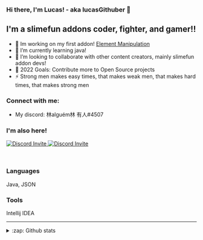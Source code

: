 ### Hi there, I'm Lucas! - aka lucasGithuber 👋


## I'm a slimefun addons coder, fighter, and gamer!!

- 🔭 Im working on my first addon! [Element Manipulation][EM]
- 🌱 I’m currently learning java!
- 👯 I’m looking to collaborate with other content creators, mainly slimefun addon devs!
- 🥅 2022 Goals: Contribute more to Open Source projects
- ⚡ Strong men makes easy times, that makes weak men, that makes hard times, that makes strong men

### Connect with me:

- My discord: 林alguém林 有人#4507 

### I'm also here!

<p>
  <a href="https://discord.gg/slimefun">
    <img src="https://discordapp.com/api/guilds/565557184348422174/widget.png?style=banner3" alt="Discord Invite"/>
  </a>
  <a href="https://discord.gg/SqD3gg5SAU">
    <img src="https://discordapp.com/api/guilds/809178621424041997/widget.png?style=banner3" alt="Discord Invite"/>
  </a>
</p>

<br />

### Languages

Java, JSON

### Tools

Intellij IDEA

---


<details>
  
<summary> :zap: Github stats</summary>

![lucasGithuber's GitHub stats](https://github-readme-stats.vercel.app/api?username=lucasGithuber&show_icons=true)
</details>

[EM]: https://githuh.com/lucasGithuber/Element-Manipulation
